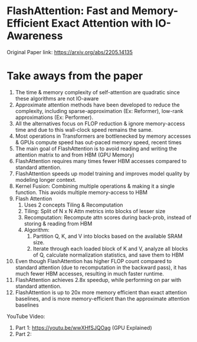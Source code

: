 # FlashAttention: Fast and Memory-Efficient Exact Attention with IO-Awareness

Original Paper link: https://arxiv.org/abs/2205.14135

# Take aways from the paper
1. The time & memory complexity of self-attention are quadratic since these algorithms are not IO-aware
2. Approximate attention methods have been developed to reduce the complexity, including sparse-approximation (Ex: Reformer), low-rank approximations (Ex: Performer). 
3. All the alternatives focus on FLOP reduction & ignore memory-access time and due to this wall-clock speed remains the same.
4. Most operations in Transformers are bottlenecked by memory accesses & GPUs compute speed has out-paced memory speed, recent times
5. The main goal of FlashAttention is to avoid reading and writing the attention matrix to and from HBM (GPU Memory)
6. FlashAttention requires many times fewer HBM accesses compared to standard attention.
7. FlashAttention speeds up model training and improves model quality by modeling longer context.
8. Kernel Fusion: Combining multiple operations & making it a single function. This avoids multiple memory-access to HBM
9. Flash Attention
    1. Uses 2 concepts Tiling & Recomputation
    2. Tiling: Split of N x N Attn metrics into blocks of lesser size
    3. Recomputation: Recompute attn scores during back-prob, instead of storing & reading from HBM
    4. Algorithm:
        1. Partition Q, K, and V into blocks based on the available SRAM size.
        2. Iterate through each loaded block of K and V, analyze all blocks of Q, calculate normalization statistics, and save them to HBM
10. Even though FlashAttention has higher FLOP count compared to standard attention (due to recomputation in the backward pass), it has much fewer HBM accesses, resulting in much faster runtime.
11. FlashAttention achieves 2.8x speedup, while performing on par with standard attention.
12. FlashAttention is up to 20x more memory efficient than exact attention baselines, and is more memory-efficient than the approximate attention baselines

YouTube Video:
1. Part 1: https://youtu.be/wwXHfSJQOag (GPU Explained)
2. Part 2: 
